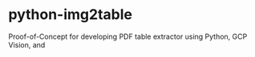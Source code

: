 # python-img2table
Proof-of-Concept for developing PDF table extractor using Python, GCP Vision, and 
